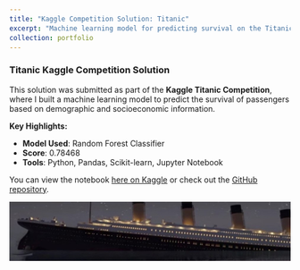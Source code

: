 ```yaml
---
title: "Kaggle Competition Solution: Titanic"
excerpt: "Machine learning model for predicting survival on the Titanic.<br/><img src='/images/kaggle/titanic.png'>"
collection: portfolio
---
```


### Titanic Kaggle Competition Solution

This solution was submitted as part of the **Kaggle Titanic Competition**, where I built a machine learning model to predict the survival of passengers based on demographic and socioeconomic information.

**Key Highlights:**
- **Model Used**: Random Forest Classifier
- **Score**: 0.78468
- **Tools**: Python, Pandas, Scikit-learn, Jupyter Notebook

You can view the notebook [here on Kaggle](https://www.kaggle.com/code/dimitrijschulz/titanic-survival-prediction-score-0-78468) or check out the [GitHub repository](https://github.com/dmtschulz/kaggle-playground-solutions).

![Titanic Solution](/images/kaggle/titanic.png)
